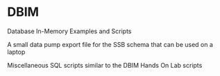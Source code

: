 # DBIM
Database In-Memory Examples and Scripts

A small data pump export file for the SSB schema that can be used on a laptop

Miscellaneous SQL scripts similar to the DBIM Hands On Lab scripts

